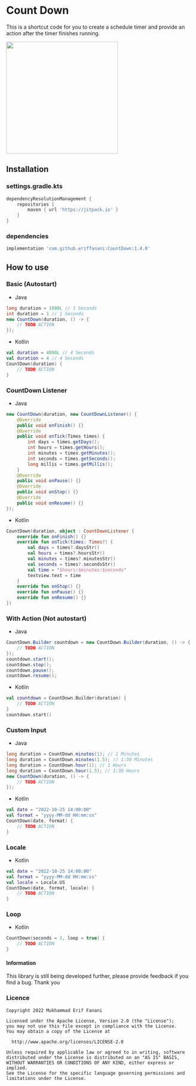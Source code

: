 # Count Down
This is a shortcut code for you to create a schedule timer and provide an action after the timer finishes running.

<img width="300px" src="https://user-images.githubusercontent.com/26743731/197709856-081bfab0-6e7f-40c9-8e14-6351125e2c62.gif"/>

## Installation

### settings.gradle.kts
```gradle
dependencyResolutionManagement {
    repositories {
        maven { url 'https://jitpack.io' }
    }
}
```

### dependencies
```gradle
implementation 'com.github.eriffanani:CountDown:1.4.0'
```

## How to use
### Basic (Autostart)
* Java
```java
long duration = 1000L // 1 Seconds
int duration = 1 // 1 Seconds
new CountDown(duration, () -> {
    // TODO ACTION
});
```
* Kotlin
```kotlin
val duration = 4000L // 4 Seconds
val duration = 4 // 4 Seconds
CountDown(duration) {
    // TODO ACTION            
}
```

### CountDown Listener
* Java
```java
new CountDown(duration, new CountDownListener() {
    @Override
    public void onFinish() {}
    @Override
    public void onTick(Times times) {
        int days = times.getDays();
        int hours = times.getHours();
        int minutes = times.getMinutes();
        int seconds = times.getSeconds();
        long millis = times.getMillis();
    }
    @Override
    public void onPause() {}
    @Override
    public void onStop() {}
    @Override
    public void onResume() {}
});
```
* Kotlin
```kotlin
CountDown(duration, object : CountDownListener {
    override fun onFinish() {}
    override fun onTick(times: Times?) {
        val days = times?.daysStr()
        val hours = times?.hoursStr()
        val minutes = times?.minutesStr()
        val seconds = times?.secondsStr()
        val time = "$hours:$minutes:$seconds"
        textview.text = time
    }
    override fun onStop() {}
    override fun onPause() {}
    override fun onResume() {}
})
```

### With Action (Not autostart)
* Java
```java
CountDown.Builder countdown = new CountDown.Builder(duration, () -> {
    // TODO ACTION
});
countdown.start();
countdown.stop();
countdown.pause();
countdown.resume();
```
* Kotlin
```kotlin
val countdown = CountDown.Builder(duration) {
    // TODO ACTION
}
countdown.start()
```

### Custom Input
* Java
```java
long duration = CountDown.minutes(1); // 1 Minutes
long duration = CountDown.minutes(1.5); // 1:30 Minutes
long duration = CountDown.hour(1); // 1 Hours
long duration = CountDown.hour(1.5); // 1:30 Hours
new CountDown(duration, () -> {
    // TODO ACTION
});
```
* Kotlin
```kotlin
val date = "2022-10-25 14:00:00"
val format = "yyyy-MM-dd HH:mm:ss"
CountDown(date, format) {
    // TODO ACTION
}
```

### Locale
* Kotlin
```Kotlin
val date = "2022-10-25 14:00:00"
val format = "yyyy-MM-dd HH:mm:ss"
val locale = Locale.US
CountDown(date, format, locale) {
    // TODO ACTION
}
```

### Loop
* Kotlin
```Kotlin
CountDown(seconds = 1, loop = true) {
    // TODO ACTION
}
```

#### Information
This library is still being developed further, please provide feedback if you find a bug. Thank you
### Licence
```license
Copyright 2022 Mukhammad Erif Fanani

Licensed under the Apache License, Version 2.0 (the "License");
you may not use this file except in compliance with the License.
You may obtain a copy of the License at

  http://www.apache.org/licenses/LICENSE-2.0

Unless required by applicable law or agreed to in writing, software
distributed under the License is distributed on an "AS IS" BASIS,
WITHOUT WARRANTIES OR CONDITIONS OF ANY KIND, either express or implied.
See the License for the specific language governing permissions and
limitations under the License.
```
